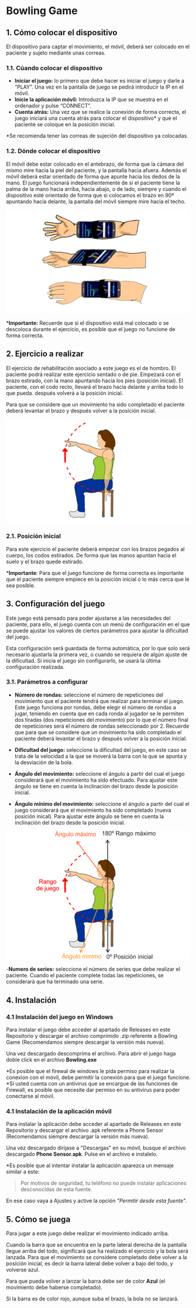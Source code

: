 # Bowling Game
## 1. Cómo colocar el dispositivo
El dispositivo para captar el movimiento, el móvil, deberá ser colocado en el paciente y sujeto mediante unas correas.
### 1.1. Cúando colocar el dispositivo
- **Iniciar el juego:**  lo primero que debe hacer es iniciar el juego y darle a “PLAY”. Una vez en la pantalla de juego se pedirá introducir la IP en el móvil.
- **Inicie la aplicación móvil:**  Introduzca la IP que se muestra en el ordenador y pulse “CONNECT”.
- **Cuenta atrás:**  Una vez que se realice la conexión de forma correcta, el juego iniciará una cuenta atrás para colocar el dispositivo* y que el paciente se coloque en la posición inicial.

*Se recomienda tener las correas de sujeción del dispositivo ya colocadas.

### 1.2. Dónde colocar el dispositivo
El móvil debe estar colocado en el antebrazo, de forma que la cámara del mismo mire hacia la piel del paciente, y la pantalla hacia afuera. Además el móvil deberá estar orientado de forma que apunte hacia los dedos de la mano.
El juego funcionará independientemente de si el paciente tiene la palma de la mano hacia arriba, hacia abajo, o de lado, siempre y cuando el dispositivo esté orientado de forma que si colocamos el brazo en 90º apuntando hacia delante, la pantalla del móvil siempre mire hacia el techo.

![Imagen colocación dispositivo](https://github.com/raulblas7/Videojuegos-para-terapia-de-rehabilitacion/blob/main/Imagenes/Dispositivo%20brazo%20bowling.png)


***Importante:** Recuerde que si el dispositivo está mal colocado o se descoloca durante el ejercicio, es posible que el juego no funcione de forma correcta.

## 2. Ejercicio a realizar

El ejercicio de rehabilitación asociado a este juego es el de hombro.
El paciente podrá realizar este ejercicio sentado o de pie. Empezará con el brazo estirado, con la mano apuntando hacia los pies (posición inicial). El paciente, con el codo recto, llevará el brazo hacia delante y arriba todo lo que pueda. después volverá a la posición inicial.

 Para que se considere que un movimiento ha sido completado el paciente deberá levantar el brazo y después volver a la posición inicial.

![Imagen Ejercicio](https://github.com/raulblas7/Videojuegos-para-terapia-de-rehabilitacion/blob/main/Imagenes/Ejercicio%20hombro.png)

 ### 2.1. Posición inicial
Para este ejercicio el paciente deberá empezar con los brazos pegados al cuerpo, los codos estirados. De forma que las manos apuntan hacia el suelo y el brazo quede estirado.

***Importante**: Para que el juego funcione de forma correcta es importante que el paciente siempre empiece en la posición inicial o lo más cerca que le sea posible.

## 3. Configuración del juego
Este juego está pensado para poder ajustarse a las necesidades del paciente, para ello, el juego cuenta con un menú de configuración en el que se puede ajustar los valores de ciertos parámetros para ajustar la dificultad del juego.

Esta configuración será guardada de forma automática, por lo que solo será necesario ajustarla la primera vez, o cuando se requiera de algún ajuste de la dificultad.
Si inicia el juego sin configurarlo, se usará la última configuración realizada.

### 3.1. Parámetros a configurar

 - **Número de rondas:**  seleccione el número de repeticiones del movimiento que el paciente tendrá que realizar para terminar el juego.
Este juego funciona por rondas, debe elegir el número de rondas a jugar, teniendo en cuenta que en cada ronda al jugador se le permiten dos tiradas (dos repeticiones del movimiento) por lo que el número final de repeticiones será el número de rondas seleccionado por 2.
 Recuerde que para que se considere que un movimiento ha sido completado el paciente deberá levantar el brazo y después volver a la posición inicial.

  - **Dificultad del juego:** seleccione la dificultad del juego, en este caso se trata de la velocidad a la que se moverá la barra con la que se apunta y la desviación de la bola.


  - **Ángulo del movimiento:**  seleccione el ángulo a partir del cual el juego considerará que el movimiento ha sido efectuado.
Para ajustar este ángulo se tiene en cuenta la inclinación del brazo desde la posición inicial.

  - **Ángulo mínimo del movimiento:**  seleccione el ángulo a partir del cual el juego considerará que el movimiento ha sido completado (nueva posición inical).
Para ajustar este ángulo se tiene en cuenta la inclinación del brazo desde la posición inicial.

![Rango de movimiento](https://github.com/raulblas7/Videojuegos-para-terapia-de-rehabilitacion/blob/main/Imagenes/Rango%20Ejer%20Bowling.png) 

-**Numero de series:** seleccione el número de series que debe realizar el paciente.
Cuando el paciente complete todas las repeticiones, se considerará que ha terminado una serie.

## 4. Instalación

### 4.1 Instalación del juego en Windows
Para instalar el juego debe acceder al apartado de Releases en este Repositorio y descargar el archivo comprimido .zip referente a Bowling Game (Recomendamos siempre descargar la versión más nueva).

Una vez descargado descomprima el archivo.
Para abrir el juego haga doble click en el archivo **Bowling.exe**

*Es posible que el firewal de windows le pida permiso para realizar la conexion con el móvil, debe permitir la conexión para que el juego funcione.
*Si usted cuenta con un antivirus que se encargue de las funciones de Firewall, es posible que necesite dar permiso en su antivirus para poder conectarse al móvil.

### 4.1 Instalación de la aplicación móvil

Para instalar la aplicación debe acceder al apartado de Releases en este Repositorio y descargar el archivo .apk referente a Phone Sensor (Recomendamos siempre descargar la versión más nueva).

Una vez descargado dirijase a "Descargas" en su móvil, busque el archivo descargado **Phone Sensor.apk**.
Pulse en el archivo e instalelo.

*Es posible que al intentar instalar la aplicación aparezca un mensaje similar a este: 
> Por motivos de seguridad, tu teléfono no puede instalar aplicaciones desconocidas de esta fuente.

En ese caso vaya a Ajustes y active la opción *"Permitir desde esta fuente"*.

## 5. Cómo se juega

Para jugar a este juego debe realizar el movimiento indicado arriba.

Cuando la barra que se encuentra en la parte lateral derecha de la pantalla llegue arriba del todo, significará que ha realizado el ejercicio y la bola será lanzada. Para que el movimiento se considere completado debe volver a la posición inicial, es decir la barra lateral debe volver a bajo del todo, y volverse azul. 

Para que pueda volver a lanzar la barra debe ser de color **Azul** (el movimiento debe haberse completado).

Si la barra es de color rojo, aunque suba el brazo, la bola no se lanzará.



